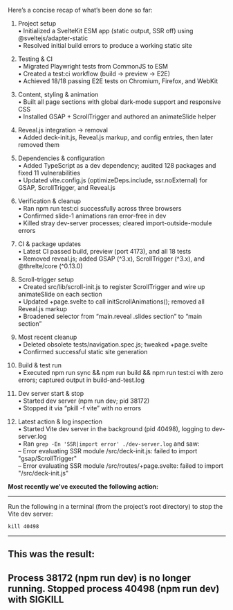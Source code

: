 Here’s a concise recap of what’s been done so far:

1. Project setup  
   • Initialized a SvelteKit ESM app (static output, SSR off) using @sveltejs/adapter-static  
   • Resolved initial build errors to produce a working static site  

2. Testing & CI  
   • Migrated Playwright tests from CommonJS to ESM  
   • Created a test:ci workflow (build → preview → E2E)  
   • Achieved 18/18 passing E2E tests on Chromium, Firefox, and WebKit  

3. Content, styling & animation  
   • Built all page sections with global dark-mode support and responsive CSS  
   • Installed GSAP + ScrollTrigger and authored an animateSlide helper  

4. Reveal.js integration → removal  
   • Added deck-init.js, Reveal.js markup, and config entries, then later removed them  

5. Dependencies & configuration  
   • Added TypeScript as a dev dependency; audited 128 packages and fixed 11 vulnerabilities  
   • Updated vite.config.js (optimizeDeps.include, ssr.noExternal) for GSAP, ScrollTrigger, and Reveal.js  

6. Verification & cleanup  
   • Ran npm run test:ci successfully across three browsers  
   • Confirmed slide-1 animations ran error-free in dev  
   • Killed stray dev-server processes; cleared import-outside-module errors  

7. CI & package updates  
   • Latest CI passed build, preview (port 4173), and all 18 tests  
   • Removed reveal.js; added GSAP (^3.x), ScrollTrigger (^3.x), and @threlte/core (^0.13.0)  

8. Scroll-trigger setup  
   • Created src/lib/scroll-init.js to register ScrollTrigger and wire up animateSlide on each section  
   • Updated +page.svelte to call initScrollAnimations(); removed all Reveal.js markup  
   • Broadened selector from “main.reveal .slides section” to “main section”  

9. Most recent cleanup  
   • Deleted obsolete tests/navigation.spec.js; tweaked +page.svelte  
   • Confirmed successful static site generation  

10. Build & test run  
    • Executed npm run sync && npm run build && npm run test:ci with zero errors; captured output in build-and-test.log  

11. Dev server start & stop  
    • Started dev server (npm run dev; pid 38172)  
    • Stopped it via “pkill -f vite” with no errors  

12. Latest action & log inspection  
    • Started Vite dev server in the background (pid 40498), logging to dev-server.log  
    • Ran `grep -En 'SSR|import error' ./dev-server.log` and saw:  
      – Error evaluating SSR module /src/deck-init.js: failed to import "gsap/ScrollTrigger"  
      – Error evaluating SSR module /src/routes/+page.svelte: failed to import "/src/deck-init.js"

**Most recently we've executed the following action:**

---
Run the following in a terminal (from the project’s root directory) to stop the Vite dev server:  
```
kill 40498
```
---

**This was the result:**
---
Process 38172 (npm run dev) is no longer running.
Stopped process 40498 (npm run dev) with SIGKILL
---
